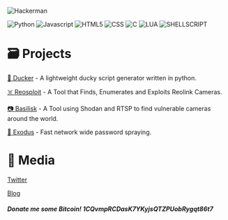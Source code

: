 ![Hackerman](https://media3.giphy.com/media/QbumCX9HFFDQA/200.gif)

![Python](https://img.shields.io/badge/Python-3776AB?style=for-the-badge&logo=python&logoColor=white)
![Javascript](https://img.shields.io/badge/JavaScript-323330?style=for-the-badge&logo=javascript&logoColor=F7DF1E)
![HTML5](https://img.shields.io/badge/HTML5-E34F26?style=for-the-badge&logo=html5&logoColor=white)
![CSS](https://img.shields.io/badge/CSS3-1572B6?style=for-the-badge&logo=css3&logoColor=white)
![C](https://img.shields.io/badge/C-00599C?style=for-the-badge&logo=c&logoColor=white)
![LUA](https://img.shields.io/badge/Lua-2C2D72?style=for-the-badge&logo=lua&logoColor=white)
![SHELLSCRIPT](https://img.shields.io/badge/Shell_Script-121011?style=for-the-badge&logo=gnu-bash&logoColor=white)

# 🗃️ Projects

[🦆 Ducker](https://spicesouls.github.io/ducker) - A lightweight ducky script generator written in python.

[☠️ Reosploit](https://spicesouls.github.io/reosploit) - A Tool that Finds, Enumerates and Exploits Reolink Cameras.

[📷 Basilisk](https://spicesouls.github.io/basilisk) - A Tool using Shodan and RTSP to find vulnerable cameras around the world.

[🔑 Exodus](https://spicesouls.github.io/exodus) - Fast network wide password spraying.

# 📡 Media

[Twitter](https://twitter.com/SpicySoulsV)

[Blog](https://beyondrootsec.wordpress.com)

#### *Donate me some Bitcoin! 1CQvmpRCDasK7YKyjsQTZPUobRygqt86t7*
